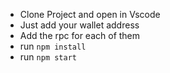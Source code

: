 - Clone Project and open in Vscode
- Just add your wallet address
- Add the rpc for each of them
- run `npm install`
- run `npm start`
